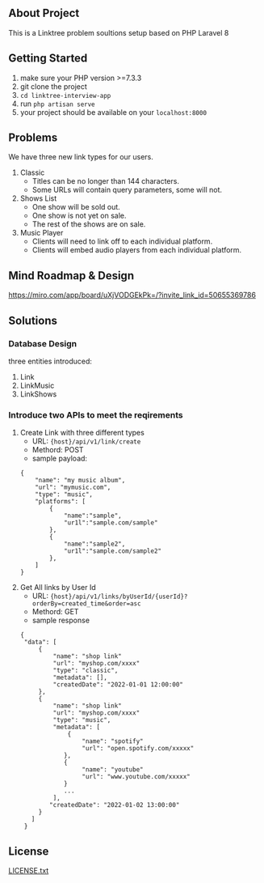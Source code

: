 ## About Project

This is a Linktree problem soultions setup based on PHP Laravel 8

## Getting Started
1. make sure your PHP version >=7.3.3
2. git clone the project
3. `cd linktree-interview-app`
4. run `php artisan serve`
5. your project should be available on your `localhost:8000`

## Problems
We have three new link types for our users.

1. Classic
	- Titles can be no longer than 144 characters.
	- Some URLs will contain query parameters, some will not.
2. Shows List
	- One show will be sold out.
	- One show is not yet on sale.
	- The rest of the shows are on sale.
3. Music Player
	- Clients will need to link off to each individual platform.
	- Clients will embed audio players from each individual platform.

## Mind Roadmap & Design

https://miro.com/app/board/uXjVODGEkPk=/?invite_link_id=50655369786

## Solutions
### Database Design
three entities introduced:
1. Link
2. LinkMusic
3. LinkShows

### Introduce two APIs to meet the reqirements
1. Create Link with three different types
    - URL: `{host}/api/v1/link/create`
    - Methord: POST
    - sample payload:
    ```
    {
        "name": "my music album",
        "url": "mymusic.com",
        "type": "music",
        "platforms": [
            {
                "name":"sample",
                "ur1l":"sample.com/sample"
            },
            {
                "name":"sample2",
                "ur1l":"sample.com/sample2"
            },
        ]
    }
    ```
2. Get All links by User Id
   - URL: `{host}/api/v1/links/byUserId/{userId}?orderBy=created_time&order=asc`
   - Methord: GET
   - sample response
   ```
   {
    "data": [
        {
            "name": "shop link"
            "url": "myshop.com/xxxx"
            "type": "classic",
            "metadata": [],
            "createdDate": "2022-01-01 12:00:00"
        },
        {
            "name": "shop link"
            "url": "myshop.com/xxxx"
            "type": "music",
            "metadata": [
                {
                    "name": "spotify"
                    "url": "open.spotify.com/xxxxx"
               },
               {
                    "name": "youtube"
                    "url": "www.youtube.com/xxxxx"
               }
               ...
            ],
           "createdDate": "2022-01-02 13:00:00"
        }
      ]
    }
   ```

## License

[LICENSE.txt](https://github.com/rob-ren/linktree-interview-app/files/8329612/LICENSE.txt)
